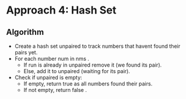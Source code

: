 # Approach 4: Hash Set

## Algorithm
- Create a hash set unpaired to track numbers that havent found their pairs yet.
- For each number num in nms .
    - If run is already in unpaired remove it (we found its pair).
    - Else, add it to unpaired (waiting for its pair).
- Check if unpaired is empty:
    - If empty, return true as all numbers found their pairs.
    - If not empty, return false .